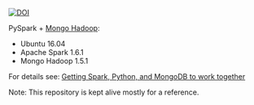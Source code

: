 [![DOI](https://zenodo.org/badge/19086/zero323/docker-mongo-spark.svg)](https://zenodo.org/badge/latestdoi/19086/zero323/docker-mongo-spark)

PySpark + [Mongo Hadoop](https://github.com/mongodb/mongo-hadoop):

- Ubuntu 16.04
- Apache Spark 1.6.1
- Mongo Hadoop 1.5.1

For details see: [Getting Spark, Python, and MongoDB to work together](http://stackoverflow.com/q/33391840/1560062)



Note: This repository is kept alive mostly for a reference.
